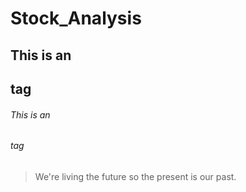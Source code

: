 # Stock_Analysis

## This is an <h2> tag
###### This is an <h6> tag
  
> We're living the future so
> the present is our past.
